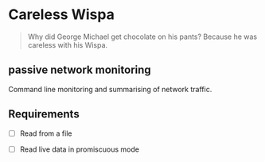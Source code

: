 # Careless Wispa

> Why did George Michael get chocolate on his pants? Because he was careless with his Wispa.

## passive network monitoring

Command line monitoring and summarising of network traffic.

## Requirements

- [ ] Read from a file
- [ ] Read live data in promiscuous mode

